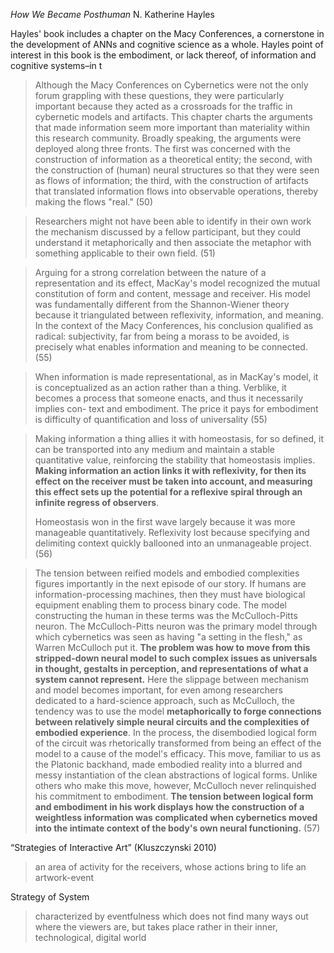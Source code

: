 *How We Became Posthuman* N. Katherine Hayles

Hayles' book includes a chapter on the Macy Conferences, a cornerstone in the development of ANNs and cognitive science as a whole. Hayles point of interest in this book is the embodiment, or lack thereof, of information and cognitive systems–in t
> Although the Macy Conferences on Cybernetics were not the only forum grappling with these questions, they were particularly important because they acted as a crossroads for the traffic in cybernetic models and artifacts. This chapter charts the arguments that made information seem more important than materiality within this research community. Broadly speaking, the arguments were deployed along three fronts. The first was concerned with the construction of information as a theoretical entity; the second, with the construction of (human) neural structures so that they were seen as flows of information; the third, with the construction of artifacts that translated information flows into observable operations, thereby making the flows "real."
> (50)

> Researchers might not have been able to identify in their own work the mechanism discussed by a fellow participant, but they could understand it metaphorically and then associate the metaphor with something applicable to their own field.
> (51)

> Arguing for a strong correlation between the nature of a representation and its effect, MacKay's model recognized the mutual constitution of form and content, message and receiver. His model was fundamentally different from the Shannon-Wiener theory because it triangulated between reflexivity, information, and meaning. In the context of the Macy Conferences, his conclusion qualified as radical: subjectivity, far from being a morass to be avoided, is precisely what enables information and meaning to be connected.
> (55)

> When information is made representational, as in MacKay's model, it is conceptualized as an action rather than a thing. Verblike, it becomes a process that someone enacts, and thus it necessarily implies con- text and embodiment. The price it pays for embodiment is difficulty of quantification and loss of universality
> (55)

> Making information a thing allies it with homeostasis, for so defined, it can be transported into any medium and maintain a stable quantitative value, reinforcing the stability that homeostasis implies. **Making information an action links it with reflexivity, for then its effect on the receiver must be taken into account, and measuring this effect sets up the potential for a reflexive spiral through an infinite regress of observers**. 
> 
> Homeostasis won in the first wave largely because it was more manageable quantitatively. Reflexivity lost because specifying and delimiting context quickly ballooned into an unmanageable project. 
> (56)

> The tension between reified models and embodied complexities figures importantly in the next episode of our story. If humans are information-processing machines, then they must have biological equipment enabling them to process binary code. The model constructing the human in these terms was the McCulloch-Pitts neuron. The McCulloch-Pitts neuron was the primary model through which cybernetics was seen as having "a setting in the flesh," as Warren McCulloch put it. **The problem was how to move from this stripped-down neural model to such complex issues as universals in thought, gestalts in perception, and representations of what a system cannot represent.** Here the slippage between mechanism and model becomes important, for even among researchers dedicated to a hard-science approach, such as McCulloch, the tendency was to use the model **metaphorically to forge connections between relatively simple neural circuits and the complexities of embodied experience**. In the process, the disembodied logical form of the circuit was rhetorically transformed from being an effect of the model to a cause of the model's efficacy. This move, familiar to us as the Platonic backhand, made embodied reality into a blurred and messy instantiation of the clean abstractions of logical forms. Unlike others who make this move, however, McCulloch never relinquished his commitment to embodiment. **The tension between logical form and embodiment in his work displays how the construction of a weightless information was complicated when cybernetics moved into the intimate context of the body's own neural functioning.**
> (57)


“Strategies of Interactive Art” (Kluszczynski 2010)
>  an area of activity for the receivers, whose actions bring to life an artwork-event

Strategy of System
>  characterized by eventfulness which does not find many ways out where the viewers are, but takes place rather in their inner, technological, digital world
